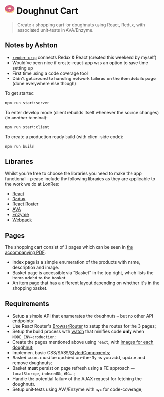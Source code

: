 # <img src="/doughnut.svg" width="30" /> Doughnut Cart

> Create a shopping cart for doughnuts using React, Redux, with associated unit-tests in AVA/Enzyme.

## Notes by Ashton

* [`render-prop`](https://ashtonsix.com/render-prop) connects Redux & React (created this weekend by myself)
* Would've been nice if create-react-app was an option to save time setting up
* First time using a code coverage tool
* Didn't get around to handling network failures on the item details page (done everywhere else though)

To get started:

```sh
npm run start:server
```

To enter develop mode (client rebuilds itself whenever the source changes) (in another terminal):

```sh
npm run start:client
```

To create a production ready build (with client-side code):

```sh
npm run build
```

## Libraries

Whilst you're free to choose the libraries you need to make the app functional &ndash; please include the following libraries as they are applicable to the work we do at LonRes:

* [React](https://github.com/facebook/react)
* [Redux](https://github.com/reactjs/redux)
* [React Router](https://github.com/ReactTraining/react-router/)
* [AVA](https://github.com/avajs/ava)
* [Enzyme](https://github.com/airbnb/enzyme)
* [Webpack](https://github.com/webpack/webpack)

## Pages

The shopping cart consist of 3 pages which can be seen in [the accompanying PDF](/Pages.pdf).

* Index page is a simple enumeration of the products with name, description and image.
* Basket page is accessible via "Basket" in the top right, which lists the items added to the basket.
* An item page that has a different layout depending on whether it's in the shopping basket.

## Requirements

* Setup a simple API that enumerates [the doughnuts](/server/doughnuts.json) &ndash; but no other API endpoints;
* Use React Router's [BrowserRouter](https://reacttraining.com/react-router/web/api/BrowserRouter) to setup the routes for the 3 pages;
* Setup the build process with [watch](https://webpack.js.org/configuration/watch/) that minifies code **only** when `NODE_ENV=production`;
* Create the pages mentioned above using `react`, with [images for each doughnut](/media);
* Implement basic CSS/SASS/[StyledComponents](https://github.com/styled-components/styled-components);
* Basket count must be updated on-the-fly as you add, update and remove doughnuts;
* Basket **must** persist on page refresh using a FE approach &mdash; `localStorage`, `indexedDb`, etc...;
* Handle the potential failure of the AJAX request for fetching the doughnuts.
* Setup unit-tests using AVA/Enzyme with `nyc` for code-coverage;
